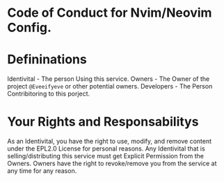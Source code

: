 # Code of Conduct for Nvim/Neovim Config.


# Defininations 

Identivital  - The person Using this service.
Owners - The Owner of the project `@Eveeifyeve` or other potential owners.
Developers - The Person Contribitoring to this porject.


# Your Rights and Responsabilitys 

As an Identivital, you have the right to use, modify, and remove content under the EPL2.0 License for personal reasons.
Any Identivital that is selling/distributing this service must get Explicit Permission from the Owners.
Owners have the right to revoke/remove you from the service at any time for any reason.






